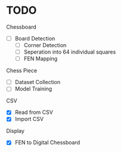 # TODO

Chessboard

- [ ] Board Detection
    - [ ] Corner Detection
    - [ ] Seperation into 64 individual squares
    - [ ] FEN Mapping

Chess Piece

- [ ] Dataset Collection
- [ ] Model Training

CSV

- [X] Read from CSV
- [X] Import CSV

Display

- [x] FEN to Digital Chessboard
